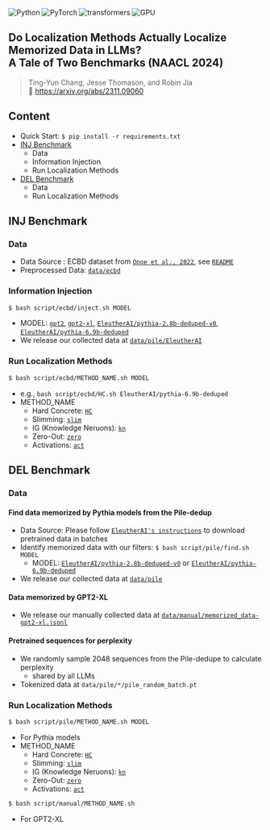 ![Python](https://img.shields.io/badge/python-3.9-green.svg?style=plastic)
![PyTorch](https://img.shields.io/badge/pytorch-1.13-green.svg?style=plastic)
![transformers](https://img.shields.io/badge/transformers-4.31.0-green.svg?style=plastic)
![GPU](https://img.shields.io/badge/RTX-A6000-green.svg?style=plastic)

## Do Localization Methods Actually Localize Memorized Data in LLMs? <br> A Tale of Two Benchmarks (NAACL 2024)
> Ting-Yun Chang, Jesse Thomason, and Robin Jia<br>
> :scroll: https://arxiv.org/abs/2311.09060

## Content


- Quick Start: ```$ pip install -r requirements.txt```
- [INJ Benchmark](#inj-benchmark)
  - Data 
  - Information Injection
  - Run Localization Methods
- [DEL Benchmark](#del-benchmark)
  - Data
  - Run Localization Methods 


## INJ Benchmark
### Data
- Data Source : ECBD dataset from [`Onoe et al., 2022`](https://aclanthology.org/2022.findings-naacl.52/), see [`README`](data/ecbd/README.md)
- Preprocessed Data: [`data/ecbd`](data/ecbd)
### Information Injection
``` bash
$ bash script/ecbd/inject.sh MODEL
```
- MODEL: [`gpt2`](https://huggingface.co/gpt2), [`gpt2-xl`](https://huggingface.co/gpt2-xl), [`EleutherAI/pythia-2.8b-deduped-v0`](https://huggingface.co/EleutherAI/pythia-2.8b-deduped-v0), [`EleutherAI/pythia-6.9b-deduped`](https://huggingface.co/EleutherAI/pythia-6.9b-deduped)
- We release our collected data at [`data/pile/EleutherAI`](data/pile/EleutherAI)
### Run Localization Methods
``` bash
$ bash script/ecbd/METHOD_NAME.sh MODEL
```
- e.g., ```bash script/ecbd/HC.sh EleutherAI/pythia-6.9b-deduped```
- METHOD_NAME
    - Hard Concrete: [`HC`](script/ecbd/HC.sh)
    - Slimming: [`slim`](script/ecbd/slim.sh)
    - IG (Knowledge Neruons): [`kn`](script/ecbd/kn.sh)
    - Zero-Out: [`zero`](script/ecbd/zero.sh)
    - Activations: [`act`](script/ecbd/act.sh)

## DEL Benchmark
### Data
#### Find data memorized by Pythia models from the Pile-dedup
- Data Source: Please follow [`EleutherAI's instructions`](https://github.com/EleutherAI/pythia#exploring-the-dataset) to download pretrained data in batches
- Identify memorized data with our filters: ```$ bash script/pile/find.sh MODEL```
    - MODEL: [`EleutherAI/pythia-2.8b-deduped-v0`](https://huggingface.co/EleutherAI/pythia-2.8b-deduped-v0) or [`EleutherAI/pythia-6.9b-deduped`](https://huggingface.co/EleutherAI/pythia-6.9b-deduped)
- We release our collected data at [`data/pile`](data/pile)
#### Data memorized by GPT2-XL
- We release our manually collected data at [`data/manual/memorized_data-gpt2-xl.jsonl`](data/manual/memorized_data-gpt2-xl.jsonl)
#### Pretrained sequences for perplexity
- We randomly sample 2048 sequences from the Pile-dedupe to calculate perplexity
    - shared by all LLMs
- Tokenized data at `data/pile/*/pile_random_batch.pt`
### Run Localization Methods
``` bash
$ bash script/pile/METHOD_NAME.sh MODEL
```
- For Pythia models
- METHOD_NAME
    - Hard Concrete: [`HC`](script/pile/HC.sh)
    - Slimming: [`slim`](script/pile/slim.sh)
    - IG (Knowledge Neruons): [`kn`](script/pile/kn.sh)
    - Zero-Out: [`zero`](script/pile/zero.sh)
    - Activations: [`act`](script/pile/act.sh)
``` bash
$ bash script/manual/METHOD_NAME.sh
```
- For GPT2-XL
